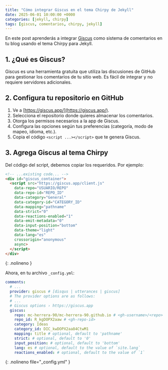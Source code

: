 ```yaml
---
title: "Cómo integrar Giscus en el tema Chirpy de Jekyll"
date: 2025-06-01 10:00:00 +0000
categories: [jekyll, chirpy]
tags: [giscus, comentarios, chirpy, jekyll]
---
```


En este post aprenderás a integrar [Giscus](https://giscus.app/) como sistema de comentarios en tu blog usando el tema Chirpy para Jekyll.

## 1. ¿Qué es Giscus?

Giscus es una herramienta gratuita que utiliza las discusiones de GitHub para gestionar los comentarios de tu sitio web. Es fácil de integrar y no requiere servidores adicionales.

## 2. Configura tu repositorio en GitHub

1. Ve a [https://giscus.app/](https://giscus.app/).
2. Selecciona el repositorio donde quieres almacenar los comentarios.
3. Otorga los permisos necesarios a la app de Giscus.
4. Configura las opciones según tus preferencias (categoría, modo de mapeo, idioma, etc.).
5. Copia el código `<script ...></script>` que te genera Giscus.

## 3. Agrega Giscus al tema Chirpy

Del código del script, debemos copiar los requeridos. Por ejemplo:

```html
<!-- ...existing code... -->
<div id="giscus_container">
  <script src="https://giscus.app/client.js"
    data-repo="USUARIO/REPO"
    data-repo-id="REPO_ID"
    data-category="General"
    data-category-id="CATEGORY_ID"
    data-mapping="pathname"
    data-strict="0"
    data-reactions-enabled="1"
    data-emit-metadata="0"
    data-input-position="bottom"
    data-theme="light"
    data-lang="es"
    crossorigin="anonymous"
    async>
  </script>
</div>
```
{: .nolineno }

Ahora, en tu archivo `_config.yml`:

```yaml
comments:
  # ...
  provider: giscus # [disqus | utterances | giscus]
  # The provider options are as follows:
  # ...
  # Giscus options › https://giscus.app
  giscus:
    repo: mc-herrera-90/mc-herrera-90.github.io # <gh-username>/<repo>
    repo_id: R_kgDOPX2aaw # <gh-repo-id>
    category: Ideas
    category_id: DIC_kwDOPX2aa84CtwM1
    mapping: title # optional, default to 'pathname'
    strict: # optional, default to '0'
    input_position: # optional, default to 'bottom'
    lang: es # optional, default to the value of `site.lang`
    reactions_enabled: # optional, default to the value of `1`
```
{: .nolineno file="_config.yml" }
